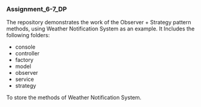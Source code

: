 ### Assignment_6-7_DP

The repository demonstrates the work of the Observer + Strategy pattern methods, using Weather Notification System as an example. It Includes the following folders:
- console
- controller
- factory
- model
- observer
- service
- strategy

To store the methods of Weather Notification System.
